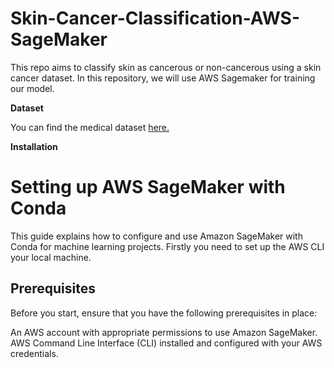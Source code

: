 # Skin-Cancer-Classification-AWS-SageMaker

This repo aims to classify skin as cancerous or non-cancerous using a skin cancer dataset. In this repository, we will use AWS Sagemaker for training our model. 

**Dataset**

You can find the medical dataset [here.](https://www.kaggle.com/datasets/kylegraupe/skin-cancer-binary-classification-dataset)

**Installation**

# Setting up AWS SageMaker with Conda

This guide explains how to configure and use Amazon SageMaker with Conda for machine learning projects. 
Firstly you need to set up the AWS CLI your local machine.

**Prerequisites**
--

Before you start, ensure that you have the following prerequisites in place:

An AWS account with appropriate permissions to use Amazon SageMaker.
AWS Command Line Interface (CLI) installed and configured with your AWS credentials.
